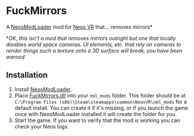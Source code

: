# FuckMirrors

A [NeosModLoader](https://github.com/zkxs/NeosModLoader) mod for [Neos VR](https://neos.com/) that... removes mirrors*

*<i>OK, this isn't a mod that removes mirrors outright but one that locally disables world space cameras. UI elements, etc. that rely on cameras to render things such a texture onto a 3D surface will break, you have been warned </i>

## Installation
1. Install [NeosModLoader](https://github.com/zkxs/NeosModLoader).
1. Place [FuckMirrors.dll](https://github.com/dfgHiatus/FuckMirrors/releases/tag/v1.0.0) into your `nml_mods` folder. This folder should be at `C:\Program Files (x86)\Steam\steamapps\common\NeosVR\nml_mods` for a default install. You can create it if it's missing, or if you launch the game once with NeosModLoader installed it will create the folder for you.
1. Start the game. If you want to verify that the mod is working you can check your Neos logs.
